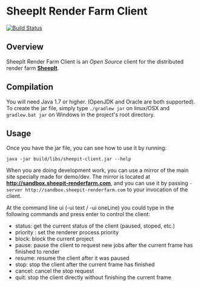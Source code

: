 # SheepIt Render Farm Client

[![Build Status](https://secure.travis-ci.org/laurent-clouet/sheepit-client.svg)](http://travis-ci.org/laurent-clouet/sheepit-client)

## Overview

SheepIt Render Farm Client is an *Open Source* client for the distributed render farm [**SheepIt**](https://www.sheepit-renderfarm.com).

## Compilation

You will need Java 1.7 or higher. (OpenJDK and Oracle are both supported).
To create the jar file, simply type `./gradlew jar` on linux/OSX and `gradlew.bat jar` on Windows in the project's root directory.

## Usage

Once you have the jar file, you can see how to use it by running:

    java -jar build/libs/sheepit-client.jar --help

When you are doing development work, you can use a mirror of the main site specially made for demo/dev. The mirror is located at **http://sandbox.sheepit-renderfarm.com**, and you can use it by passing `-server http://sandbox.sheepit-renderfarm.com` to your invocation of the client.

At the command line ui (-ui text / -ui oneLine) you could type in the following commands and press enter to control the client:

* status: get the current status of the client (paused, stoped, etc.)
* priority <n>: set the renderer process priority
* block: block the current project
* pause: pause the client to request new jobs after the current frame has finished to render
* resume: resume the client after it was paused
* stop: stop the client after the current frame has finished
* cancel: cancel the stop request
* quit: stop the client directly without finishing the current frame
